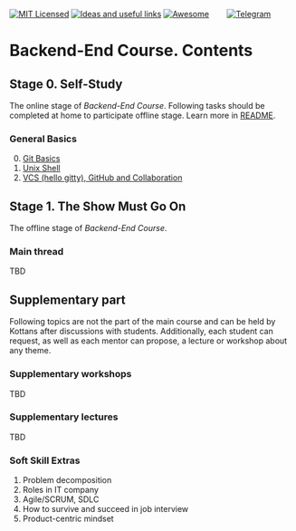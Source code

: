 [![MIT Licensed][icon-mit]][license]
[![Ideas and useful links][icon-ideas]][ideas]
[![Awesome][icon-awesome]][awesome]
&nbsp;&nbsp;&nbsp;&nbsp;&nbsp;&nbsp;
[![Telegram][icon-chat]][chat]

# Backend-End Course. Contents

## Stage 0. Self-Study

The online stage of _Backend-End Course_. Following tasks should be completed
at home to participate offline stage. Learn more in [README](README.md).

### General Basics

0.  [Git Basics](tasks/git-intro.md)
1.  [Unix Shell](tasks/unix-shell.md)
1.  [VCS (hello gitty), GitHub and Collaboration](tasks/git-collaboration.md)

## Stage 1. The Show Must Go On

The offline stage of _Backend-End Course_.

### Main thread

TBD

## Supplementary part

Following topics are not the part of the main course and can be held by Kottans after discussions with students.
Additionally, each student can request, as well as each mentor can propose, a lecture or workshop about any theme.

### Supplementary workshops

TBD

### Supplementary lectures

TBD

### Soft Skill Extras

1.  Problem decomposition
1.  Roles in IT company
1.  Agile/SCRUM, SDLC
1.  How to survive and succeed in job interview
1.  Product-centric mindset

[icon-chat]: https://img.shields.io/badge/chat-on%20telegram-blue.svg
[icon-mit]: https://img.shields.io/badge/license-MIT-blue.svg
[icon-ideas]: https://img.shields.io/badge/google--doc-ideas-ff69b4.svg
[icon-awesome]: https://cdn.rawgit.com/sindresorhus/awesome/d7305f38d29fed78fa85652e3a63e154dd8e8829/media/badge.svg
[license]: https://github.com/Kottans/web/blob/master/LICENSE.md
[awesome]: https://github.com/sindresorhus/awesome
[ideas]: https://docs.google.com/spreadsheets/d/1bZJhYjK3VHOS2HmQb2Fs4aHfEBt8mp1F09j9nEEDaqE/edit#gid=818017811
[chat]: https://t.me/joinchat/CX8EF1JmLm9IM6J6oy2U7Q
